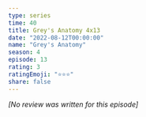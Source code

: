 ```yaml
---
type: series
time: 40
title: Grey's Anatomy 4x13
date: "2022-08-12T00:00:00"
name: "Grey's Anatomy"
season: 4
episode: 13
rating: 3
ratingEmoji: "⭐️⭐️⭐️"
share: false
---
```


*[No review was written for this episode]*